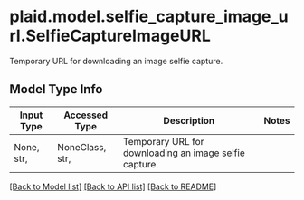# plaid.model.selfie_capture_image_url.SelfieCaptureImageURL

Temporary URL for downloading an image selfie capture.

## Model Type Info
Input Type | Accessed Type | Description | Notes
------------ | ------------- | ------------- | -------------
None, str,  | NoneClass, str,  | Temporary URL for downloading an image selfie capture. | 

[[Back to Model list]](../../README.md#documentation-for-models) [[Back to API list]](../../README.md#documentation-for-api-endpoints) [[Back to README]](../../README.md)

